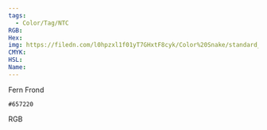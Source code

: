 ```yaml
---
tags:
  - Color/Tag/NTC
RGB:
Hex:
img: https://filedn.com/l0hpzxl1f01yT7GHxtF8cyk/Color%20Snake/standard_csv_to_svg//657220.svg
CMYK:
HSL:
Name:
---
```

Fern Frond
```palette
#657220
```
RGB
